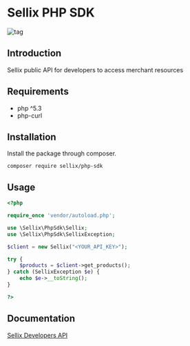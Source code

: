 # Sellix PHP SDK 

![tag](https://img.shields.io/github/v/tag/sellix/php-sdk?sort=date&color=blueviolet)

## Introduction

Sellix public API for developers to access merchant resources

## Requirements

- php ^5.3
- php-curl

## Installation

Install the package through composer.

```
composer require sellix/php-sdk
```

## Usage

```php
<?php

require_once 'vendor/autoload.php';

use \Sellix\PhpSdk\Sellix;
use \Sellix\PhpSdk\SellixException;

$client = new Sellix("<YOUR_API_KEY>");

try {
    $products = $client->get_products();
} catch (SellixException $e) {
    echo $e->__toString();
}

?>
```

## Documentation

[Sellix Developers API](https://developers.sellix.io)